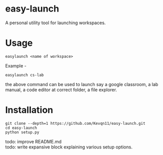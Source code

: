 # easy-launch
A personal utility tool for launching workspaces.

# Usage
```
easylaunch <name of workspace>
```

Example - 
```
easylaunch cs-lab
```

the above command can be used to launch say a google classroom, a lab manual, a code editor at correct folder, a file explorer.

# Installation
```
git clone --depth=1 https://github.com/Kevqn11/easy-launch.git
cd easy-launch
python setup.py
```
todo: improve README.md\
todo: write expansive block explaining various setup options.
